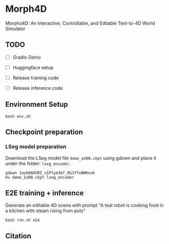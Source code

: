 # Morph4D

Morpho4D: An Interactive, Controllable, and Editable Text-to-4D World Simulator


## TODO
- [ ] Gradio Demo
- [ ] Huggingface setup
- [ ] Release training code
- [ ] Release inference code


## Environment Setup
```
bash env.sh
```

## Checkpoint preparation
### LSeg model preparation
Download the LSeg model file `demo_e200.ckpt` using gdown and place it under the folder: `lseg_encoder`.
```
gdown 1ayk6NXURI_vIPlym16f_RG3ffxBWHxvb
mv demo_e200.ckpt lseg_encoder
```

## E2E training + inference

Generate an editable 4D scene with prompt "A teal robot is cooking food in a kitchen with steam rising from pots"
```
bash run.sh e2e
```



## Citation
